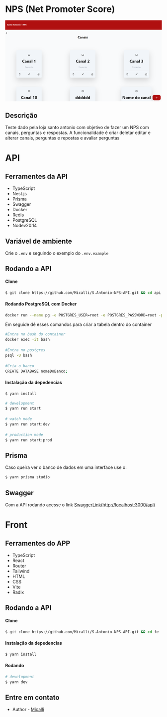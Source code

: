 # NPS (Net Promoter Score)

<div align="center">
  <img src="fe/src/assets/background.png">
</div>

## Descrição
Teste dado pela loja santo antonio com objetivo de fazer um NPS com canais, perguntas e respostas. A funcionalidade é criar deletar editar e alterar canais, perguntas e repostas e avaliar perguntas

# API

 ## Ferramentes da API
  - TypeScript
  - Nest.js
  - Prisma
  - Swagger
  - Docker
  - Redis
  - PostgreSQL
  - Nodev20.14

## Variável de ambiente
Crie o `.env` e seguindo o exemplo do `.env.example`




## Rodando a API
#### Clone
```bash
$ git clone https://github.com/Micalli/S.Antonio-NPS-API.git && cd api
```
#### Rodando PostgreSQL com Docker
```bash
docker run --name pg -e POSTGRES_USER=root -e POSTGRES_PASSWORD=root -p 5432:5432 -d postgres
```
Em seguide dê esses comandos para criar a tabela dentro do container
```bash
#Entra no bash do container
docker exec -it bash

#Entra no postgres
psql -U bash

#Cria o banco
CREATE DATABASE nomeDoBanco;
```

#### Instalação da depedencias

```bash
$ yarn install
```

```bash
# development
$ yarn run start

# watch mode
$ yarn run start:dev

# production mode
$ yarn run start:prod
```
## Prisma
Caso queira ver o banco de dados em uma interface use o:
```bash
$ yarn prisma studio
```

## Swagger
Com a API rodando acesse o link [SwaggerLink(http://localhost:3000/api)](http://localhost:3000/api)

# Front

 ## Ferramentes do APP
  - TypeScript
  - React
  - Router
  - Tailwind
  - HTML
  - CSS
  - Vite
  - Radix

## Rodando a API
#### Clone
```bash
$ git clone https://github.com/Micalli/S.Antonio-NPS-API.git && cd fe
```

#### Instalação da depedencias

```bash
$ yarn install
```
#### Rodando

```bash
# development
$ yarn dev
```

## Entre em contato

- Author - [Micalli](https://www.linkedin.com/in/brunomicalli/)
